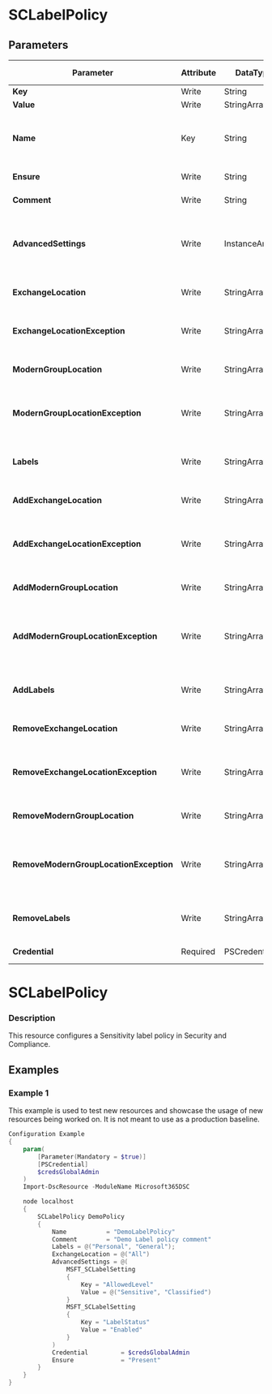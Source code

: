 ﻿# SCLabelPolicy

## Parameters

| Parameter | Attribute | DataType | Description | Allowed Values |
| --- | --- | --- | --- | --- |
| **Key** | Write | String | Advanced settings key. ||
| **Value** | Write | StringArray[] | Advanced settings value. ||
| **Name** | Key | String | The Name parameter specifies the unique name for the sensitivity label. The maximum length is 64 characters. If the value contains spaces, enclose the value in quotation marks. ||
| **Ensure** | Write | String | Specify if this label policy should exist or not. |Present, Absent|
| **Comment** | Write | String | The Comment parameter specifies an optional comment. ||
| **AdvancedSettings** | Write | InstanceArray[] | The AdvancedSettings parameter enables client-specific features and capabilities on the sensitivity label. The settings that you configure with this parameter only affect apps that are designed for the setting. ||
| **ExchangeLocation** | Write | StringArray[] | The ExchangeLocation parameter specifies the mailboxes to include in the policy. ||
| **ExchangeLocationException** | Write | StringArray[] | The ExchangeLocationException parameter specifies the mailboxes to exclude when you use the value All for the ExchangeLocation parameter. ||
| **ModernGroupLocation** | Write | StringArray[] | The ModernGroupLocation parameter specifies the Microsoft 365 Groups to include in the policy. ||
| **ModernGroupLocationException** | Write | StringArray[] | The ModernGroupLocationException parameter specifies the Microsoft 365 Groups to exclude when you're using the value All for the ModernGroupLocation parameter. ||
| **Labels** | Write | StringArray[] | The Labels parameter specifies the sensitivity labels that are associated with the policy. You can use any value that uniquely identifies the label. ||
| **AddExchangeLocation** | Write | StringArray[] | The AddExchangeLocation parameter specifies the mailboxes to add in the existing policy. ||
| **AddExchangeLocationException** | Write | StringArray[] | The AddExchangeLocationException parameter specifies the mailboxes to add to exclusions when you use the value All for the ExchangeLocation parameter. ||
| **AddModernGroupLocation** | Write | StringArray[] | The AddModernGroupLocation parameter specifies the Microsoft 365 Groups to add to include the policy. ||
| **AddModernGroupLocationException** | Write | StringArray[] | The AddModernGroupLocationException parameter specifies the Microsoft 365 Groups to add to exclusions when you're using the value All for the ModernGroupLocation parameter. ||
| **AddLabels** | Write | StringArray[] | The AddLabels parameter specifies the sensitivity labels to add to the policy. You can use any value that uniquely identifies the label. ||
| **RemoveExchangeLocation** | Write | StringArray[] | The RemoveExchangeLocation parameter specifies the mailboxes to remove from the policy. ||
| **RemoveExchangeLocationException** | Write | StringArray[] | The RemoveExchangeLocationException parameter specifies the mailboxes to remove when you use the value All for the ExchangeLocation parameter. ||
| **RemoveModernGroupLocation** | Write | StringArray[] | The RemoveModernGroupLocation parameter specifies the Microsoft 365 Groups to remove from the policy. ||
| **RemoveModernGroupLocationException** | Write | StringArray[] | The RemoveModernGroupLocationException parameter specifies the Microsoft 365 Groups to remove from excluded values when you're using the value All for the ModernGroupLocation parameter. ||
| **RemoveLabels** | Write | StringArray[] | The RemoveLabels parameter specifies the sensitivity labels that are removed from the policy. You can use any value that uniquely identifies the label. ||
| **Credential** | Required | PSCredential | Credentials of the Exchange Global Admin ||

# SCLabelPolicy

### Description

This resource configures a Sensitivity label policy in Security and Compliance.

## Examples

### Example 1

This example is used to test new resources and showcase the usage of new resources being worked on.
It is not meant to use as a production baseline.

```powershell
Configuration Example
{
    param(
        [Parameter(Mandatory = $true)]
        [PSCredential]
        $credsGlobalAdmin
    )
    Import-DscResource -ModuleName Microsoft365DSC

    node localhost
    {
        SCLabelPolicy DemoPolicy
        {
            Name           = "DemoLabelPolicy"
            Comment        = "Demo Label policy comment"
            Labels = @("Personal", "General");
            ExchangeLocation = @("All")
            AdvancedSettings = @(
                MSFT_SCLabelSetting
                {
                    Key = "AllowedLevel"
                    Value = @("Sensitive", "Classified")
                }
                MSFT_SCLabelSetting
                {
                    Key = "LabelStatus"
                    Value = "Enabled"
                }
            )
            Credential         = $credsGlobalAdmin
            Ensure             = "Present"
        }
    }
}
```

